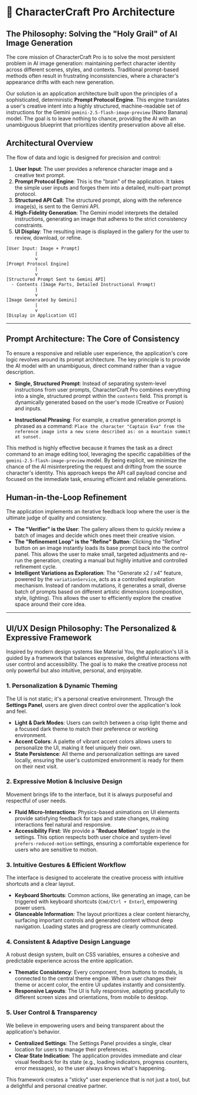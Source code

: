# 🧬 CharacterCraft Pro Architecture

## The Philosophy: Solving the "Holy Grail" of AI Image Generation

The core mission of CharacterCraft Pro is to solve the most persistent problem in AI image generation: maintaining perfect character identity across different scenes, styles, and contexts. Traditional prompt-based methods often result in frustrating inconsistencies, where a character's appearance drifts with each new generation.

Our solution is an application architecture built upon the principles of a sophisticated, deterministic **Prompt Protocol Engine**. This engine translates a user's creative intent into a highly structured, machine-readable set of instructions for the Gemini `gemini-2.5-flash-image-preview` (Nano Banana) model. The goal is to leave nothing to chance, providing the AI with an unambiguous blueprint that prioritizes identity preservation above all else.

## Architectural Overview

The flow of data and logic is designed for precision and control:

1.  **User Input**: The user provides a reference character image and a creative text prompt.
2.  **Prompt Protocol Engine**: This is the "brain" of the application. It takes the simple user inputs and forges them into a detailed, multi-part prompt protocol.
3.  **Structured API Call**: The structured prompt, along with the reference image(s), is sent to the Gemini API.
4.  **High-Fidelity Generation**: The Gemini model interprets the detailed instructions, generating an image that adheres to the strict consistency constraints.
5.  **UI Display**: The resulting image is displayed in the gallery for the user to review, download, or refine.

```
[User Input: Image + Prompt]
           |
           v
[Prompt Protocol Engine]
           |
           v
[Structured Prompt Sent to Gemini API]
  - Contents (Image Parts, Detailed Instructional Prompt)
           |
           v
[Image Generated by Gemini]
           |
           v
[Display in Application UI]
```

---

## Prompt Architecture: The Core of Consistency

To ensure a responsive and reliable user experience, the application's core logic revolves around its prompt architecture. The key principle is to provide the AI model with an unambiguous, direct command rather than a vague description.

-   **Single, Structured Prompt**: Instead of separating system-level instructions from user prompts, CharacterCraft Pro combines everything into a single, structured prompt within the `contents` field. This prompt is dynamically generated based on the user's mode (Creative or Fusion) and inputs.

-   **Instructional Phrasing**: For example, a creative generation prompt is phrased as a command: `Place the character "Captain Eva" from the reference image into a new scene described as: on a mountain summit at sunset.`

This method is highly effective because it frames the task as a direct command to an image editing tool, leveraging the specific capabilities of the `gemini-2.5-flash-image-preview` model. By being explicit, we minimize the chance of the AI misinterpreting the request and drifting from the source character's identity. This approach keeps the API call payload concise and focused on the immediate task, ensuring efficient and reliable generations.

## Human-in-the-Loop Refinement

The application implements an iterative feedback loop where the user is the ultimate judge of quality and consistency.

-   **The "Verifier" is the User**: The gallery allows them to quickly review a batch of images and decide which ones meet their creative vision.
-   **The "Refinement Loop" is the "Refine" Button**: Clicking the "Refine" button on an image instantly loads its base prompt back into the control panel. This allows the user to make small, targeted adjustments and re-run the generation, creating a manual but highly intuitive and controlled refinement cycle.
-   **Intelligent Variations as Exploration**: The "Generate x2 / x4" feature, powered by the `variationService`, acts as a controlled exploration mechanism. Instead of random mutations, it generates a small, diverse batch of prompts based on different artistic dimensions (composition, style, lighting). This allows the user to efficiently explore the creative space around their core idea.

---

## UI/UX Design Philosophy: The Personalized & Expressive Framework

Inspired by modern design systems like Material You, the application's UI is guided by a framework that balances expressive, delightful interactions with user control and accessibility. The goal is to make the creative process not only powerful but also intuitive, personal, and enjoyable.

### 1. Personalization & Dynamic Theming

The UI is not static; it's a personal creative environment. Through the **Settings Panel**, users are given direct control over the application's look and feel.
-   **Light & Dark Modes**: Users can switch between a crisp light theme and a focused dark theme to match their preference or working environment.
-   **Accent Colors**: A palette of vibrant accent colors allows users to personalize the UI, making it feel uniquely their own.
-   **State Persistence**: All theme and personalization settings are saved locally, ensuring the user's customized environment is ready for them on their next visit.

### 2. Expressive Motion & Inclusive Design

Movement brings life to the interface, but it is always purposeful and respectful of user needs.
-   **Fluid Micro-Interactions**: Physics-based animations on UI elements provide satisfying feedback for taps and state changes, making interactions feel natural and responsive.
-   **Accessibility First**: We provide a "**Reduce Motion**" toggle in the settings. This option respects both user choice and system-level `prefers-reduced-motion` settings, ensuring a comfortable experience for users who are sensitive to motion.

### 3. Intuitive Gestures & Efficient Workflow

The interface is designed to accelerate the creative process with intuitive shortcuts and a clear layout.
-   **Keyboard Shortcuts**: Common actions, like generating an image, can be triggered with keyboard shortcuts (`Cmd/Ctrl + Enter`), empowering power users.
-   **Glanceable Information**: The layout prioritizes a clear content hierarchy, surfacing important controls and generated content without deep navigation. Loading states and progress are clearly communicated.

### 4. Consistent & Adaptive Design Language

A robust design system, built on CSS variables, ensures a cohesive and predictable experience across the entire application.
-   **Thematic Consistency**: Every component, from buttons to modals, is connected to the central theme engine. When a user changes their theme or accent color, the entire UI updates instantly and consistently.
-   **Responsive Layouts**: The UI is fully responsive, adapting gracefully to different screen sizes and orientations, from mobile to desktop.

### 5. User Control & Transparency

We believe in empowering users and being transparent about the application's behavior.
-   **Centralized Settings**: The Settings Panel provides a single, clear location for users to manage their preferences.
-   **Clear State Indication**: The application provides immediate and clear visual feedback for its state (e.g., loading indicators, progress counters, error messages), so the user always knows what's happening.

This framework creates a "sticky" user experience that is not just a tool, but a delightful and personal creative partner.